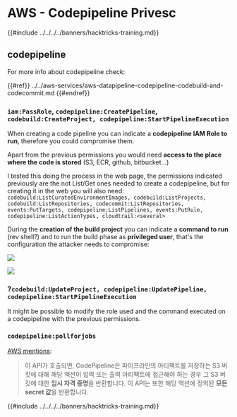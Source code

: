# AWS - Codepipeline Privesc

{{#include ../../../../banners/hacktricks-training.md}}

## codepipeline

For more info about codepipeline check:

{{#ref}}
../../aws-services/aws-datapipeline-codepipeline-codebuild-and-codecommit.md
{{#endref}}

### `iam:PassRole`, `codepipeline:CreatePipeline`, `codebuild:CreateProject, codepipeline:StartPipelineExecution`

When creating a code pipeline you can indicate a **codepipeline IAM Role to run**, therefore you could compromise them.

Apart from the previous permissions you would need **access to the place where the code is stored** (S3, ECR, github, bitbucket...)

I tested this doing the process in the web page, the permissions indicated previously are the not List/Get ones needed to create a codepipeline, but for creating it in the web you will also need: `codebuild:ListCuratedEnvironmentImages, codebuild:ListProjects, codebuild:ListRepositories, codecommit:ListRepositories, events:PutTargets, codepipeline:ListPipelines, events:PutRule, codepipeline:ListActionTypes, cloudtrail:<several>`

During the **creation of the build project** you can indicate a **command to run** (rev shell?) and to run the build phase as **privileged user**, that's the configuration the attacker needs to compromise:

![](<../../../images/image (276).png>)

![](<../../../images/image (181).png>)

### ?`codebuild:UpdateProject, codepipeline:UpdatePipeline, codepipeline:StartPipelineExecution`

It might be possible to modify the role used and the command executed on a codepipeline with the previous permissions.

### `codepipeline:pollforjobs`

[AWS mentions](https://docs.aws.amazon.com/codepipeline/latest/APIReference/API_PollForJobs.html):

> 이 API가 호출되면, CodePipeline은 파이프라인의 아티팩트를 저장하는 S3 버킷에 대해 해당 액션이 입력 또는 출력 아티팩트에 접근해야 하는 경우 그 S3 버킷에 대한 **임시 자격 증명**을 반환합니다. 이 API는 또한 해당 액션에 정의된 **모든 secret 값**을 반환합니다.

{{#include ../../../../banners/hacktricks-training.md}}
